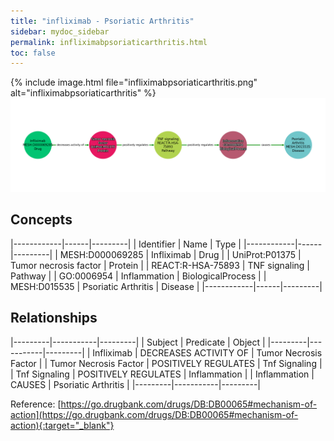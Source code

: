 ```yaml
---
title: "infliximab - Psoriatic Arthritis"
sidebar: mydoc_sidebar
permalink: infliximabpsoriaticarthritis.html
toc: false 
---
```


{% include image.html file="infliximabpsoriaticarthritis.png" alt="infliximabpsoriaticarthritis" %}![Path Visualization](/images/infliximabpsoriaticarthritis.png)

## Concepts

|------------|------|---------|
| Identifier | Name | Type    |
|------------|------|---------|
| MESH:D000069285 | Infliximab | Drug |
| UniProt:P01375 | Tumor necrosis factor | Protein |
| REACT:R-HSA-75893 | TNF signaling | Pathway |
| GO:0006954 | Inflammation | BiologicalProcess |
| MESH:D015535 | Psoriatic Arthritis | Disease |
|------------|------|---------|

## Relationships

|---------|-----------|---------|
| Subject | Predicate | Object  |
|---------|-----------|---------|
| Infliximab | DECREASES ACTIVITY OF | Tumor Necrosis Factor |
| Tumor Necrosis Factor | POSITIVELY REGULATES | Tnf Signaling |
| Tnf Signaling | POSITIVELY REGULATES | Inflammation |
| Inflammation | CAUSES | Psoriatic Arthritis |
|---------|-----------|---------|

Reference: [https://go.drugbank.com/drugs/DB:DB00065#mechanism-of-action](https://go.drugbank.com/drugs/DB:DB00065#mechanism-of-action){:target="_blank"}